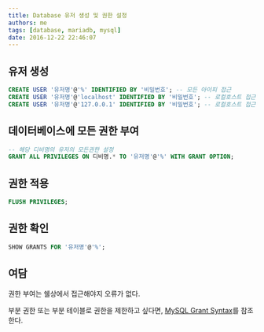 ```yaml
---
title: Database 유저 생성 및 권한 설정
authors: me
tags: [database, mariadb, mysql]
date: 2016-12-22 22:46:07
---
```


## 유저 생성

```sql
CREATE USER '유저명'@'%' IDENTIFIED BY '비밀번호'; -- 모든 아이피 접근
CREATE USER '유저명'@'localhost' IDENTIFIED BY '비밀번호'; -- 로컬호스트 접근
CREATE USER '유저명'@'127.0.0.1' IDENTIFIED BY '비밀번호'; -- 로컬호스트 접근
```

## 데이터베이스에 모든 권한 부여

```sql
-- 해당 디비명의 유저의 모든권한 설정
GRANT ALL PRIVILEGES ON 디비명.* TO '유저명'@'%' WITH GRANT OPTION;
```

## 권한 적용

```sql
FLUSH PRIVILEGES;
```

## 권한 확인

```sql
SHOW GRANTS FOR '유저명'@'%';
```

## 여담

권한 부여는 쉘상에서 접근해야지 오류가 없다.

부분 권한 또는 부분 테이블로 권한을 제한하고 싶다면, [MySQL Grant Syntax](http://dev.mysql.com/doc/refman/5.7/en/grant.html)를 참조한다.
